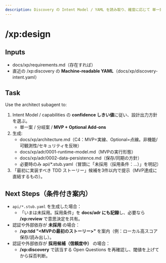 ```yaml
---
description: Discovery の Intent Model / YAML を読み取り、確度に応じて 単一案 / 分岐案 / MVP+拡張 で設計を生成する。
---
```

# /xp:design

## Inputs

- docs/xp/requirements.md（存在すれば）
- 直近の /xp:discovery の **Machine-readable YAML**（docs/xp/discovery-intent.yaml）

## Task

Use the architect subagent to:

1) Intent Model / capabilities の **confidence しきい値**に従い、設計出力方針を選ぶ。
   - 単一案 / 分岐案 / **MVP + Optional Add-ons**
2) 生成:
   - docs/xp/architecture.md（C4：MVP=実線、Optional=点線。非機能/可観測性/セキュリティを反映）
   - docs/xp/adr/0001-runtime-model.md（MVPの実行形態）
   - docs/xp/adr/0002-data-persistence.md（保存/同期の方針）
   - 必要時のみ api/*.stub.yaml（冒頭に「未採用（採用条件：…）」を明記）
3) 「最初に実装すべき TDD ストーリー」候補を3件以内で提示（MVP達成に直結するもの）。

## Next Steps（条件付き案内）

- `api/*.stub.yaml` を生成した場合：
  - 「いまは未採用。採用条件」を **docs/adr にも記録**し、必要なら **/xp:review** で意思決定を共有。
- 認証や外部依存が **未採用** の場合：
  - **/xp:tdd "<MVPの最初のストーリー>"** を案内（例：ローカル高スコア保存/読み出し）。
- 認証や外部依存が **採用候補（信頼度中）** の場合：
  - **/xp:discovery** で該当する Open Questions を再確認し、閾値を上げてから採否判断。
